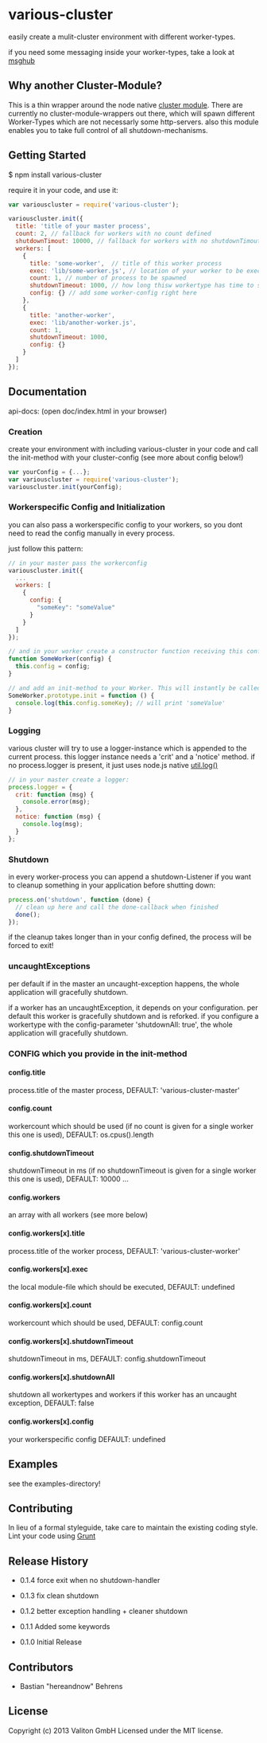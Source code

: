 # various-cluster

easily create a mulit-cluster environment with different worker-types.

if you need some messaging inside your worker-types, take a look at [msghub](https://npmjs.org/package/msghub)

## Why another Cluster-Module?

This is a thin wrapper around the node native [cluster module](http://nodejs.org/docs/latest/api/cluster.html). There are currently no cluster-module-wrappers out there, which will spawn different Worker-Types which are not necessarly some http-servers. also this module enables you to take full control of all shutdown-mechanisms.

## Getting Started

$ npm install various-cluster

require it in your code, and use it:

```javascript
var variouscluster = require('various-cluster');

variouscluster.init({
  title: 'title of your master process',
  count: 2, // fallback for workers with no count defined
  shutdownTimout: 10000, // fallback for workers with no shutdownTimout defined
  workers: [
    {
      title: 'some-worker',  // title of this worker process
      exec: 'lib/some-worker.js', // location of your worker to be executed
      count: 1, // number of process to be spawned
      shutdownTimeout: 1000, // how long thisw workertype has time to shutdown
      config: {} // add some worker-config right here
    },
    {
      title: 'another-worker',
      exec: 'lib/another-worker.js',
      count: 1,
      shutdownTimeout: 1000,
      config: {}
    }
  ]
});
```

## Documentation

api-docs: (open doc/index.html in your browser)

### Creation

create your environment with including various-cluster in your code and call the init-method with your cluster-config (see more about config below!)

```javascript
var yourConfig = {...};
var variouscluster = require('various-cluster');
variouscluster.init(yourConfig);
```

### Workerspecific Config and Initialization

you can also pass a workerspecific config to your workers, so you dont need to read the config manually in every process.

just follow this pattern:

```javascript
// in your master pass the workerconfig
variouscluster.init({
  ...
  workers: [
    {
      config: {
        "someKey": "someValue"
      }
    }
  ]
});
```

```javascript
// and in your worker create a constructor function receiving this config
function SomeWorker(config) {
  this.config = config;
}
```

```javascript
// and add an init-method to your Worker. This will instantly be called from various-cluster if present!
SomeWorker.prototype.init = function () {
  console.log(this.config.someKey); // will print 'someValue'
}
```

### Logging

various cluster will try to use a logger-instance which is appended to the current process. this logger instance needs a 'crit' and a 'notice' method. if no process.logger is present, it just uses node.js native [util.log()](http://nodejs.org/api/util.html#util_util_log_string)

```javascript
// in your master create a logger:
process.logger = {
  crit: function (msg) {
    console.error(msg);
  },
  notice: function (msg) {
    console.log(msg);
  }
};
```

### Shutdown

in every worker-process you can append a shutdown-Listener if you want to cleanup something in your application before shutting down:

```javascript
process.on('shutdown', function (done) {
  // clean up here and call the done-callback when finished
  done();
});
```
if the cleanup takes longer than in your config defined, the process will be forced to exit!

### uncaughtExceptions

per default if in the master an uncaught-exception happens, the whole application will gracefully shutdown.

if a worker has an uncaughtException, it depends on your configuration. per default this worker is gracefully shutdown and is reforked. if you
configure a workertype with the config-parameter 'shutdownAll: true', the whole application will gracefully shutdown.

### CONFIG which you provide in the init-method

#### config.title

process.title of the master process, DEFAULT: 'various-cluster-master'

#### config.count

workercount which should be used (if no count is given for a single worker this one is used), DEFAULT: os.cpus().length

#### config.shutdownTimeout

shutdownTimeout in ms (if no shutdownTimeout is given for a single worker this one is used), DEFAULT: 10000
...

#### config.workers

an array with all workers (see more below)


#### config.workers[x].title

process.title of the worker process, DEFAULT: 'various-cluster-worker'

#### config.workers[x].exec

the local module-file which should be executed, DEFAULT: undefined

#### config.workers[x].count

workercount which should be used, DEFAULT: config.count

#### config.workers[x].shutdownTimeout

shutdownTimeout in ms, DEFAULT: config.shutdownTimeout

#### config.workers[x].shutdownAll

shutdown all workertypes and workers if this worker has an uncaught exception, DEFAULT: false

#### config.workers[x].config

your workerspecific config DEFAULT: undefined

## Examples

see the examples-directory!

## Contributing

In lieu of a formal styleguide, take care to maintain the existing coding style. Lint your code using [Grunt](http://gruntjs.com/)

## Release History

- 0.1.4 force exit when no shutdown-handler

- 0.1.3 fix clean shutdown

- 0.1.2 better exception handling + cleaner shutdown

- 0.1.1 Added some keywords

- 0.1.0 Initial Release

## Contributors

- Bastian "hereandnow" Behrens

## License
Copyright (c) 2013 Valiton GmbH
Licensed under the MIT license.

